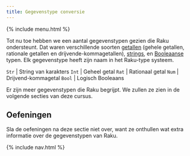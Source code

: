 ```yaml
---
title: Gegevenstype conversie
---
```


{% include menu.html %}

Tot nu toe hebben we een aantal gegevenstypen gezien die Raku ondersteunt. Dat waren verschillende soorten [getallen](/nl/essentials/numbers) (gehele getallen, rationale getallen en drijvende-kommagetallen), [strings](/nl/essentials/strings), en [Booleaanse](/nl/essentials/booleans) typen. Elk gegevenstype heeft zijn naam in het Raku-type systeem.

`Str` | String van karakters
`Int` | Geheel getal
`Rat` | Rationaal getal
`Num` | Drijvend-kommagetal
`Bool` | Logisch Booleaans

Er zijn meer gegevenstypen die Raku begrijpt. We zullen ze zien in de volgende secties van deze cursus.

## Oefeningen

Sla de oefeningen na deze sectie niet over, want ze onthullen wat extra informatie over de gegevenstypen van Raku.

{% include nav.html %}